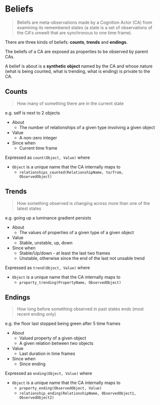 # Beliefs

> Beliefs are meta-observations made by a Cognition Actor (CA) from examining its remembered states (a state is a set of observations of the CA's umwelt that are synchronous to one time frame).

There are three kinds of beliefs: **counts**, **trends** and **endings**.

The beliefs of a CA are exposed as properties to be observed by parent CAs.

A belief is about is a **synthetic object** named by the CA and whose nature (what is being counted, what is trending, what is ending) is private to the CA.

## Counts

> How many of something there are in the current state

e.g. self is next to 2 objects

* About
  * The number of relationships of a given type involving a given object
* Value
  * A non-zero integer
* Since when
  * Current time frame

Expressed as `count(Object, Value)` where

* `Object` is a unique name that the CA internally maps to
  * `relationships_counted(RelationshipName, to/from, ObservedObject)`

## Trends

> How something observed is changing across more than one of the latest states

e.g. going up a luminance gradient persists

* About
  * The values of properties of a given type of a given object
* Value
  * Stable, unstable, up, down
* Since when
  * Stable/Up/down - at least the last two frames
  * Unstable, otherwise since the end of the last not unsable trend

Expressed as `trend(Object, Value)` where

* `Object` is a unique name that the CA internally maps to
  * `property_trending(PropertyName, ObservedObject)`

## Endings

> How long before something observed in past states ends (most recent ending only)

e.g. the floor last stopped being green after 5 time frames

* About
  * Valued property of a given object
  * A given relation between two objects
* Value
  * Last duration in time frames
* Since when
  * Since ending

Expressed as `ending(Object, Value)` where

* `Object` is a unique name that the CA internally maps to
  * `property_ending(ObservedObject, Value)`
  * `relationship_ending(RelationshipName, ObservedObject1, ObservedObject2)`
